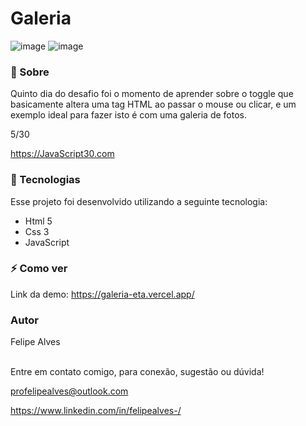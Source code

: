 # Galeria

![image](https://user-images.githubusercontent.com/78622458/173414553-23cf2cfa-7e9b-40ca-b19d-5930f5f6eb69.png)
![image](https://user-images.githubusercontent.com/78622458/173414615-8af52996-0922-4338-a3ce-c69a3447cc8b.png)

### 🔖 Sobre
Quinto dia do desafio foi o momento de aprender sobre o toggle que basicamente altera uma tag HTML ao passar o mouse ou clicar, e um exemplo ideal para fazer isto é com uma galeria de fotos.

5/30

https://JavaScript30.com

### 🚀 Tecnologias
Esse projeto foi desenvolvido utilizando a seguinte tecnologia:

+ Html 5
+ Css 3
+ JavaScript

### ⚡ Como ver

Link da demo: https://galeria-eta.vercel.app/<br/>
### Autor
Felipe Alves <br/><br/>


Entre em contato comigo, para conexão, sugestão ou dúvida! <br/>

profelipealves@outlook.com <br/>

https://www.linkedin.com/in/felipealves-/
